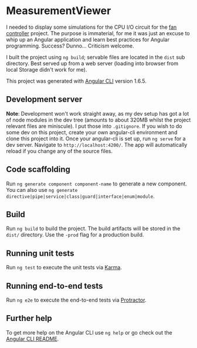 # MeasurementViewer

I needed to display some simulations for the CPU I/O circuit for the [fan controller](https://github.com/ustegrew/fan_controller) project. The purpose is immaterial, for me it was just an excuse to whip up an Angular application and learn best practices for Angular programming. Success? Dunno... Criticism welcome.

I built the project using `ng build`; servable files are located in the `dist` sub directory. Best served up from a web server (loading into browser from local Storage didn't work for me).

This project was generated with [Angular CLI](https://github.com/angular/angular-cli) version 1.6.5.

## Development server

**Note**: Development won't work straight away, as my dev setup has got a lot of node modules in the dev tree (amounts to about 320MB whilst the project relevant files are miniscule). I put those into `.gitignore`. If you wish to do some dev on this project, create your own angular-cli environment and clone this project into it. Once your angular-cli is set up, run `ng serve` for a dev server. Navigate to `http://localhost:4200/`. The app will automatically reload if you change any of the source files.

## Code scaffolding

Run `ng generate component component-name` to generate a new component. You can also use `ng generate directive|pipe|service|class|guard|interface|enum|module`.

## Build

Run `ng build` to build the project. The build artifacts will be stored in the `dist/` directory. Use the `-prod` flag for a production build.

## Running unit tests

Run `ng test` to execute the unit tests via [Karma](https://karma-runner.github.io).

## Running end-to-end tests

Run `ng e2e` to execute the end-to-end tests via [Protractor](http://www.protractortest.org/).

## Further help

To get more help on the Angular CLI use `ng help` or go check out the [Angular CLI README](https://github.com/angular/angular-cli/blob/master/README.md).
